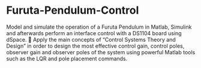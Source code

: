 # Furuta-Pendulum-Control
Model and simulate the operation of a Furuta Pendulum in Matlab, Simulink and afterwards perform an interface control with a DS1104 board using dSpace.
 Apply the main concepts of “Control Systems Theory and Design” in order to design the most effective control gain, control poles, observer gain and observer poles of the system using powerful Matlab tools such as the LQR and pole placement commands.
